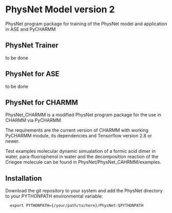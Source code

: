 
# PhysNet Model version 2

PhysNet program package for training of the PhysNet model and application in ASE and PyCHARMM

## PhysNet Trainer

to be done

## PhysNet for ASE

to be done

## PhysNet for CHARMM

PhysNet_CHARMM is a modified PhysNet program package for the use in CHARMM via PyCHARMM.

The requirements are the current version of CHARMM with working PyCHARMM 
module, its dependencies and Tensorflow version 2.8 or newer.

Test examples molecular dynamic simualation of a formic acid dimer in water, para-fluorophenol in water and the decomposition reaction of the Criegee molecule can be found in PhysNet/PhysNet_CAHRMM/examples.

## Installation

Download the git repository to your system and add the PhysNet directory to your PYTHONPATH environmental variable:

      export PYTHONPATH={/your/path/to/here}/PhysNet:$PYTHONPATH
